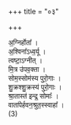 +++
title = "०३"

+++

अ॒ग्निर्होता᳚ ।  
अ॒श्विना᳚ऽध्व॒र्यू ।  
त्वष्टा॒ऽग्नीत् ।  
मि॒त्र उ॑पव॒क्ता ।  
सोम॒स्सोम॑स्य पुरो॒गाः ।  
शु॒क्रश्शु॒क्रस्य॑ पुरो॒गाः ।  
श्रा॒तास्त॑ इन्द्र॒ सोमाः᳚ ।  
वाता॑पेर्हवन॒श्रुत॒स्स्वाहा᳚ ।  
(3) 
